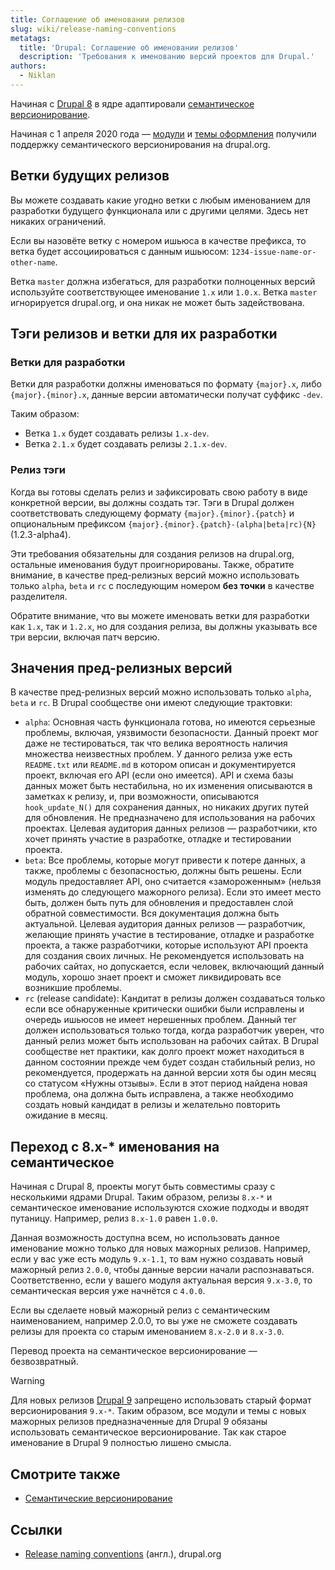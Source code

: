 ```yaml
---
title: Соглашение об именовании релизов
slug: wiki/release-naming-conventions
metatags:
  title: 'Drupal: Соглашение об именовании релизов'
  description: 'Требования к именованию версий проектов для Drupal.'
authors:
  - Niklan
---
```


Начиная с [Drupal 8](../../8/index.md) в ядре адаптировали [семантическое версионирование](../../../semver/index.md).

Начиная с 1 апреля 2020 года — [модули](../../9/modules/index.md) и [темы оформления](../../9/themes/index.md) получили поддержку семантического версионирования на drupal.org.

## Ветки будущих релизов

Вы можете создавать какие угодно ветки с любым именованием для разработки будущего функционала или с другими целями. Здесь нет никаких ограничений.

Если вы назовёте ветку с номером ишьюса в качестве префикса, то ветка будет ассоциироваться с данным ишьюсом: `1234-issue-name-or-other-name`.

<Aside>

Ветка `master` должна избегаться, для разработки полноценных версий используйте соответствующее именование `1.x` или `1.0.x`. Ветка `master` игнорируется drupal.org, и она никак не может быть задействована.

</Aside>

## Тэги релизов и ветки для их разработки

### Ветки для разработки

Ветки для разработки должны именоваться по формату `{major}.x`, либо `{major}.{minor}.x`, данные версии автоматически получат суффикс `-dev`.

Таким образом:

- Ветка `1.x` будет создавать релизы `1.x-dev`.
- Ветка `2.1.x` будет создавать релизы `2.1.x-dev`.

### Релиз тэги

Когда вы готовы сделать релиз и зафиксировать свою работу в виде конкретной версии, вы должны создать тэг. Тэги в Drupal должен соответствовать следующему формату `{major}.{minor}.{patch}` и опциональным префиксом `{major}.{minor}.{patch}-(alpha|beta|rc){N}` (1.2.3-alpha4).

Эти требования обязательны для создания релизов на drupal.org, остальные именования будут проигнорированы. Также, обратите внимание, в качестве пред-релизных версий можно использовать только `alpha`, `beta` и `rc` с последующим номером **без точки** в качестве разделителя.

<Aside>

Обратите внимание, что вы можете именовать ветки для разработки как `1.x`, так и `1.2.x`, но для создания релиза, вы должны указывать все три версии, включая патч версию.

</Aside>

## Значения пред-релизных версий

В качестве пред-релизных версий можно использовать только `alpha`, `beta` и `rc`. В Drupal сообществе они имеют следующие трактовки:

- `alpha`: Основная часть функционала готова, но имеются серьезные проблемы, включая, уязвимости безопасности. Данный проект мог даже не тестироваться, так что велика вероятность наличия множества неизвестных проблем. У данного релиза уже есть `README.txt` или `README.md` в котором описан и документируется проект, включая его API (если оно имеется). API и схема базы данных может быть нестабильна, но их изменения описываются в заметках к релизу, и, при возможности, описываются `hook_update_N()` для сохранения данных, но никаких других путей для обновления. Не предназначено для использования на рабочих проектах. Целевая аудитория данных релизов — разработчики, кто хочет принять участие в разработке, отладке и тестировании проекта.
- `beta`: Все проблемы, которые могут привести к потере данных, а также, проблемы с безопасностью, должны быть решены. Если модуль предоставляет API, оно считается «замороженным» (нельзя изменять до следующего мажорного релиза). Если это имеет место быть, должен быть путь для обновления и предоставлен слой обратной совместимости. Вся документация должна быть актуальной. Целевая аудитория данных релизов — разработчик, желающие принять участие в тестирование, отладке и разработке проекта, а также разработчики, которые используют API проекта для создания своих личных. Не рекомендуется использовать на рабочих сайтах, но допускается, если человек, включающий данный модуль, хорошо знает проект и сможет ликвидировать все возникшие проблемы.
- `rc` (release candidate): Кандитат в релизы должен создаваться только если все обнаруженные критически ошибки были исправлены и очередь ишьюсов не имеет нерешенных проблем. Данный тег должен использоваться только тогда, когда разработчик уверен, что данный релиз может быть использован на рабочих сайтах. В Drupal сообществе нет практики, как долго проект может находиться в данном состоянии прежде чем будет создан стабильный релиз, но рекомендуется, продержать на данной версии хотя бы один месяц со статусом «Нужны отзывы». Если в этот период найдена новая проблема, она должна быть исправлена, а также необходимо создать новый кандидат в релизы и желательно повторить ожидание в месяц. 

## Переход с 8.x-* именования на семантическое

Начиная с Drupal 8, проекты могут быть совместимы сразу с несколькими ядрами Drupal. Таким образом, релизы `8.x-*` и семантическое именование используются схожие подходы и вводят путаницу. Например, релиз `8.x-1.0` равен `1.0.0`. 

Данная возможность доступна всем, но использовать данное именование можно только для новых мажорных релизов. Например, если у вас уже есть модуль `9.x-1.1`, то вам нужно создавать новый мажорный релиз `2.0.0`, чтобы данные версии начали распознаваться. Соответственно, если у вашего модуля актуальная версия `9.x-3.0`, то семантическая версия уже начнётся с `4.0.0`.

<Aside>

Если вы сделаете новый мажорный релиз с семантическим наименованием, например 2.0.0, то вы уже не сможете создавать релизы для проекта со старым именованием `8.x-2.0` и `8.x-3.0`.

Перевод проекта на семантическое версионирование — безвозвратный.

</Aside>

> [!WARNING]
> Для новых релизов [Drupal 9](9/drupal-9.md) запрещено использовать старый формат версионирования `9.x-*`. Таким образом, все модули и темы с новых мажорных релизов предназначенные для Drupal 9 обязаны использовать семантическое версионирование. Так как старое именование в Drupal 9 полностью лишено смысла.

## Смотрите также

- [Семантические версионирование](../../../semver/index.md)

## Ссылки

- [Release naming conventions](https://www.drupal.org/node/1015226) (англ.), drupal.org

